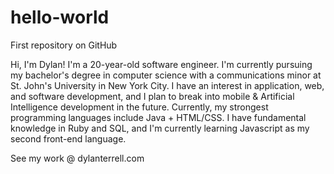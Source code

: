 # hello-world
First repository on GitHub

Hi, I'm Dylan! I'm a 20-year-old software engineer. I'm currently pursuing my bachelor's degree in computer science with a communications minor at St. John's University in New York City. I have an interest in application, web, and software development, and I plan to break into mobile & Artificial Intelligence development in the future. Currently, my strongest programming languages include Java + HTML/CSS. I have fundamental knowledge in Ruby and SQL, and I'm currently learning Javascript as my second front-end language.

See my work @ dylanterrell.com
